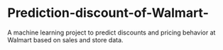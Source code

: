# Prediction-discount-of-Walmart-
A machine learning project to predict discounts and pricing behavior at Walmart based on sales and store data.
